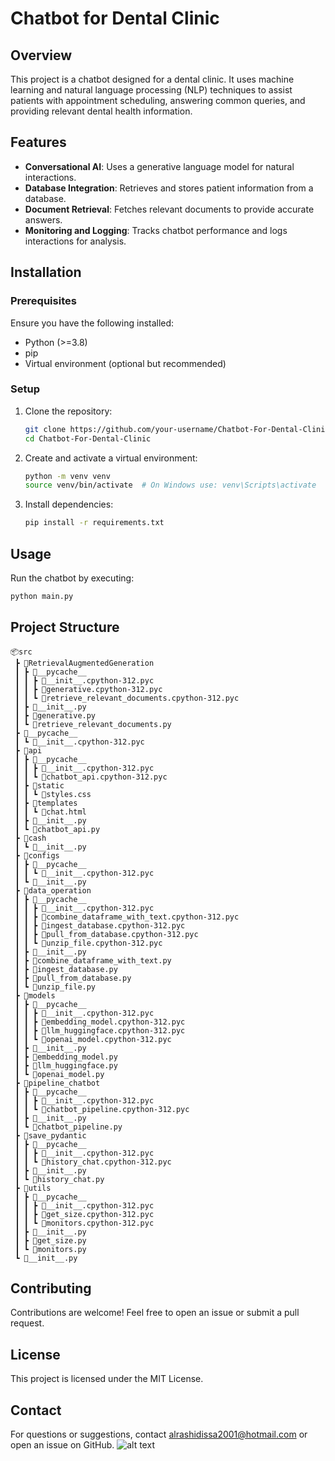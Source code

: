 # Chatbot for Dental Clinic

## Overview

This project is a chatbot designed for a dental clinic. It uses machine learning and natural language processing (NLP) techniques to assist patients with appointment scheduling, answering common queries, and providing relevant dental health information.

## Features

- **Conversational AI**: Uses a generative language model for natural interactions.
- **Database Integration**: Retrieves and stores patient information from a database.
- **Document Retrieval**: Fetches relevant documents to provide accurate answers.
- **Monitoring and Logging**: Tracks chatbot performance and logs interactions for analysis.

## Installation

### Prerequisites

Ensure you have the following installed:

- Python (>=3.8)
- pip
- Virtual environment (optional but recommended)

### Setup

1. Clone the repository:
   ```bash
   git clone https://github.com/your-username/Chatbot-For-Dental-Clinic.git
   cd Chatbot-For-Dental-Clinic
   ```
2. Create and activate a virtual environment:
   ```bash
   python -m venv venv
   source venv/bin/activate  # On Windows use: venv\Scripts\activate
   ```
3. Install dependencies:
   ```bash
   pip install -r requirements.txt
   ```

## Usage

Run the chatbot by executing:

```bash
python main.py
```

## Project Structure

```
📦src
 ┣ 📂RetrievalAugmentedGeneration
 ┃ ┣ 📂__pycache__
 ┃ ┃ ┣ 📜__init__.cpython-312.pyc
 ┃ ┃ ┣ 📜generative.cpython-312.pyc
 ┃ ┃ ┗ 📜retrieve_relevant_documents.cpython-312.pyc
 ┃ ┣ 📜__init__.py
 ┃ ┣ 📜generative.py
 ┃ ┗ 📜retrieve_relevant_documents.py
 ┣ 📂__pycache__
 ┃ ┗ 📜__init__.cpython-312.pyc
 ┣ 📂api
 ┃ ┣ 📂__pycache__
 ┃ ┃ ┣ 📜__init__.cpython-312.pyc
 ┃ ┃ ┗ 📜chatbot_api.cpython-312.pyc
 ┃ ┣ 📂static
 ┃ ┃ ┗ 📜styles.css
 ┃ ┣ 📂templates
 ┃ ┃ ┗ 📜chat.html
 ┃ ┣ 📜__init__.py
 ┃ ┗ 📜chatbot_api.py
 ┣ 📂cash
 ┃ ┗ 📜__init__.py
 ┣ 📂configs
 ┃ ┣ 📂__pycache__
 ┃ ┃ ┗ 📜__init__.cpython-312.pyc
 ┃ ┗ 📜__init__.py
 ┣ 📂data_operation
 ┃ ┣ 📂__pycache__
 ┃ ┃ ┣ 📜__init__.cpython-312.pyc
 ┃ ┃ ┣ 📜combine_dataframe_with_text.cpython-312.pyc
 ┃ ┃ ┣ 📜ingest_database.cpython-312.pyc
 ┃ ┃ ┣ 📜pull_from_database.cpython-312.pyc
 ┃ ┃ ┗ 📜unzip_file.cpython-312.pyc
 ┃ ┣ 📜__init__.py
 ┃ ┣ 📜combine_dataframe_with_text.py
 ┃ ┣ 📜ingest_database.py
 ┃ ┣ 📜pull_from_database.py
 ┃ ┗ 📜unzip_file.py
 ┣ 📂models
 ┃ ┣ 📂__pycache__
 ┃ ┃ ┣ 📜__init__.cpython-312.pyc
 ┃ ┃ ┣ 📜embedding_model.cpython-312.pyc
 ┃ ┃ ┣ 📜llm_huggingface.cpython-312.pyc
 ┃ ┃ ┗ 📜openai_model.cpython-312.pyc
 ┃ ┣ 📜__init__.py
 ┃ ┣ 📜embedding_model.py
 ┃ ┣ 📜llm_huggingface.py
 ┃ ┗ 📜openai_model.py
 ┣ 📂pipeline_chatbot
 ┃ ┣ 📂__pycache__
 ┃ ┃ ┣ 📜__init__.cpython-312.pyc
 ┃ ┃ ┗ 📜chatbot_pipeline.cpython-312.pyc
 ┃ ┣ 📜__init__.py
 ┃ ┗ 📜chatbot_pipeline.py
 ┣ 📂save_pydantic
 ┃ ┣ 📂__pycache__
 ┃ ┃ ┣ 📜__init__.cpython-312.pyc
 ┃ ┃ ┗ 📜history_chat.cpython-312.pyc
 ┃ ┣ 📜__init__.py
 ┃ ┗ 📜history_chat.py
 ┣ 📂utils
 ┃ ┣ 📂__pycache__
 ┃ ┃ ┣ 📜__init__.cpython-312.pyc
 ┃ ┃ ┣ 📜get_size.cpython-312.pyc
 ┃ ┃ ┗ 📜monitors.cpython-312.pyc
 ┃ ┣ 📜__init__.py
 ┃ ┣ 📜get_size.py
 ┃ ┗ 📜monitors.py
 ┗ 📜__init__.py
```

## Contributing

Contributions are welcome! Feel free to open an issue or submit a pull request.

## License

This project is licensed under the MIT License.

## Contact

For questions or suggestions, contact alrashidissa2001@hotmail.com or open an issue on GitHub.
![alt text](/workspaces/Chatbot-For-Dental-Clinic/assets/image.png)

